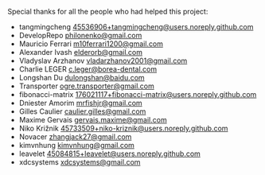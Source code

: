 Special thanks for all the people who had helped this project:

- tangmingcheng <45536906+tangmingcheng@users.noreply.github.com>
- DevelopRepo <philonenko@gmail.com>
- Mauricio Ferrari <m10ferrari1200@gmail.com>
- Alexander Ivash <elderorb@gmail.com>
- Vladyslav Arzhanov <vladarzhanov2001@gmail.com>
- Charlie LEGER <c.leger@borea-dental.com>
- Longshan Du <dulongshan@baidu.com>
- Transporter <ogre.transporter@gmail.com>
- fibonacci-matrix <176021117+fibonacci-matrix@users.noreply.github.com>
- Dniester Amorim <mrfishjr@gmail.com>
- Gilles Caulier <caulier.gilles@gmail.com>
- Maxime Gervais <gervais.maxime@gmail.com>
- Niko Križnik <45733509+niko-kriznik@users.noreply.github.com>
- Novacer <zhangjack27@gmail.com>
- kimvnhung <kimvnhung@gmail.com>
- leavelet <45084815+leavelet@users.noreply.github.com>
- xdcsystems <xdcsystems@gmail.com>
